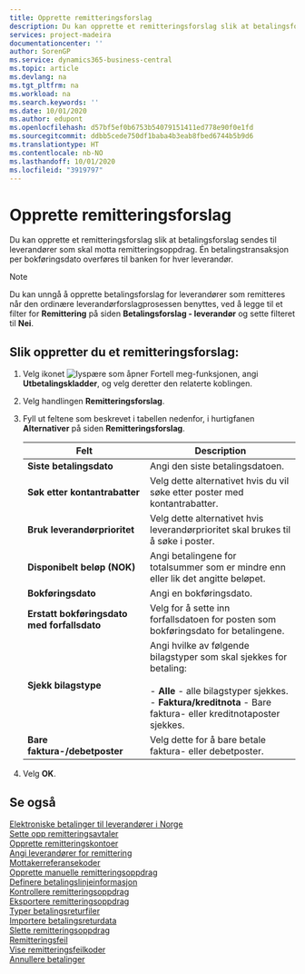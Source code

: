 ```yaml
---
title: Opprette remitteringsforslag
description: Du kan opprette et remitteringsforslag slik at betalingsforslag sendes til leverandører som skal motta remitteringsoppdrag.
services: project-madeira
documentationcenter: ''
author: SorenGP
ms.service: dynamics365-business-central
ms.topic: article
ms.devlang: na
ms.tgt_pltfrm: na
ms.workload: na
ms.search.keywords: ''
ms.date: 10/01/2020
ms.author: edupont
ms.openlocfilehash: d57bf5ef0b6753b54079151411ed778e90f0e1fd
ms.sourcegitcommit: ddbb5cede750df1baba4b3eab8fbed6744b5b9d6
ms.translationtype: HT
ms.contentlocale: nb-NO
ms.lasthandoff: 10/01/2020
ms.locfileid: "3919797"
---
```

# <a name="create-remittance-suggestions"></a>Opprette remitteringsforslag
Du kan opprette et remitteringsforslag slik at betalingsforslag sendes til leverandører som skal motta remitteringsoppdrag. Én betalingstransaksjon per bokføringsdato overføres til banken for hver leverandør.  

> [!NOTE]  
>  Du kan unngå å opprette betalingsforslag for leverandører som remitteres når den ordinære leverandørforslagprosessen benyttes, ved å legge til et filter for **Remittering** på siden **Betalingsforslag - leverandør** og sette filteret til **Nei**.  

## <a name="to-create-a-remittance-suggestion"></a>Slik oppretter du et remitteringsforslag:  

1.  Velg ikonet ![lyspære som åpner Fortell meg-funksjonen](../../media/ui-search/search_small.png "Fortell hva du vil gjøre"), angi **Utbetalingskladder**, og velg deretter den relaterte koblingen.  
2.  Velg handlingen **Remitteringsforslag**.  
3.  Fyll ut feltene som beskrevet i tabellen nedenfor, i hurtigfanen **Alternativer** på siden **Remitteringsforslag**.  

    |Felt|Description|  
    |---------------------------------|---------------------------------------|  
    |**Siste betalingsdato**|Angi den siste betalingsdatoen.|  
    |**Søk etter kontantrabatter**|Velg dette alternativet hvis du vil søke etter poster med kontantrabatter.|  
    |**Bruk leverandørprioritet**|Velg dette alternativet hvis leverandørprioritet skal brukes til å søke i poster.|  
    |**Disponibelt beløp (NOK)**|Angi betalingene for totalsummer som er mindre enn eller lik det angitte beløpet.|  
    |**Bokføringsdato**|Angi en bokføringsdato.|  
    |**Erstatt bokføringsdato med forfallsdato**|Velg for å sette inn forfallsdatoen for posten som bokføringsdato for betalingene.|  
    |**Sjekk bilagstype**|Angi hvilke av følgende bilagstyper som skal sjekkes for betaling:<br /><br /> -   **Alle** - alle bilagstyper sjekkes.<br />-   **Faktura/kreditnota** - Bare faktura- eller kreditnotaposter sjekkes.|  
    |**Bare faktura-/debetposter**|Velg dette for å bare betale faktura- eller debetposter.|  

4.  Velg **OK**.  

## <a name="see-also"></a>Se også  
 [Elektroniske betalinger til leverandører i Norge](electronic-payments-to-vendors-in-norway.md)   
 [Sette opp remitteringsavtaler](how-to-set-up-remittance-agreements.md)   
 [Opprette remitteringskontoer](how-to-create-remittance-accounts.md)   
 [Angi leverandører for remittering](how-to-set-up-vendors-for-remittance.md)   
 [Mottakerreferansekoder](recipient-reference-codes.md)   
 [Opprette manuelle remitteringsoppdrag](how-to-create-manual-remittance-payments.md)   
 [Definere betalingslinjeinformasjon](how-to-set-up-payment-line-information.md)   
 [Kontrollere remitteringsoppdrag](how-to-test-remittance-payments.md)   
 [Eksportere remitteringsoppdrag](how-to-export-remittance-payments.md)   
 [Typer betalingsreturfiler](types-of-payment-returns-files.md)   
 [Importere betalingsreturdata](how-to-import-payment-return-data.md)   
 [Slette remitteringsoppdrag](how-to-delete-remittance-payment-orders.md)   
 [Remitteringsfeil](remittance-errors.md)   
 [Vise remitteringsfeilkoder](how-to-view-remittance-error-codes.md)   
 [Annullere betalinger](how-to-cancel-payments.md)
